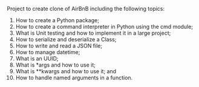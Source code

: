 Project to create clone of AirBnB including the following topics:
1) How to create a Python package;
2) How to create a command interpreter in Python using the cmd module;
3) What is Unit testing and how to implement it in a large project;
4) How to serialize and deserialize a Class;
5) How to write and read a JSON file;
6) How to manage datetime;
7) What is an UUID;
8) What is *args and how to use it;
9) What is **kwargs and how to use it; and
10) How to handle named arguments in a function.

